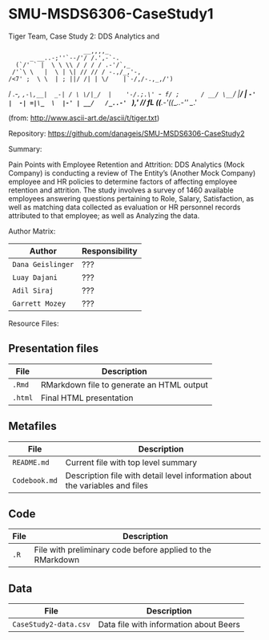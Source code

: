 # SMU-MSDS6306-CaseStudy1
Tiger Team, Case Study 2: DDS Analytics and 

 
                         __,,,,_
          _ __..-;''`--/'/ /.',-`-.
      (`/' ` |  \ \ \\ / / / / .-'/`,_
     /'`\ \   |  \ | \| // // / -.,/_,'-,
    /<7' ;  \ \  | ; ||/ /| | \/    |`-/,/-.,_,/')
   /  _.-, `,-\,__|  _-| / \ \/|_/  |    '-/.;.\'
   `-`  f/ ;      / __/ \__ `/ |__/ |
        `-'      |  -| =|\_  \  |-' |
              __/   /_..-' `  ),'  //
          fL ((__.-'((___..-'' \__.'
 
(from: http://www.ascii-art.de/ascii/t/tiger.txt)
                  
Repository: https://github.com/danageis/SMU-MSDS6306-CaseStudy2

Summary:

Pain Points with Employee Retention and Attrition:
DDS Analytics (Mock Company) is conducting a review of The Entity’s (Another Mock Company) employee and HR policies to determine factors of affecting employee retention and attrition.
The study involves a survey of 1460 available employees answering questions pertaining to Role, Salary, Satisfaction, as well as matching data collected as evaluation or HR personnel records attributed to that employee; as well as Analyzing the data.

Author Matrix:

Author | Responsibility
---|---------
`Dana Geislinger` | ???
`Luay Dajani` | ???
`Adil Siraj` | ???
`Garrett Mozey` | ???

Resource Files:

## Presentation files
File | Description
---|---------
`.Rmd` | RMarkdown file to generate an HTML output
`.html` | Final HTML presentation

## Metafiles
File | Description
---|---------
`README.md` | Current file with top level summary
`Codebook.md` | Description file with detail level information about the variables and files

## Code

File | Description
---|---------
`.R` | File with preliminary code before applied to the RMarkdown

## Data

File | Description
---|---------
`CaseStudy2-data.csv` | Data file with information about Beers